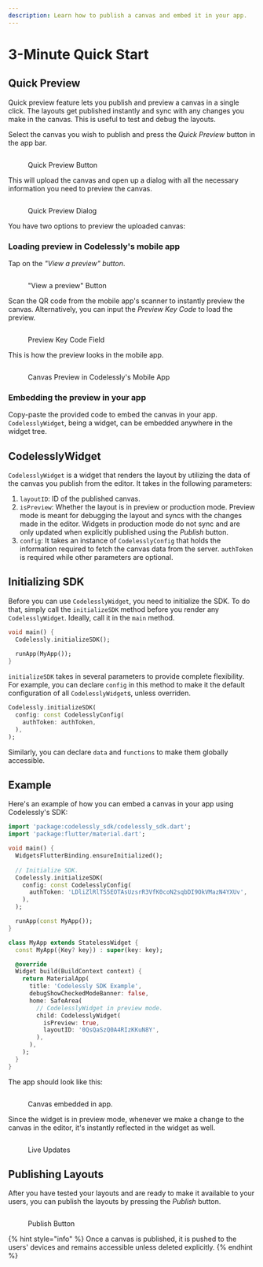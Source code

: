 ```yaml
---
description: Learn how to publish a canvas and embed it in your app.
---
```


# 3-Minute Quick Start

## Quick Preview

Quick preview feature lets you publish and preview a canvas in a single click. The layouts get published instantly and sync with any changes you make in the canvas. This is useful to test and debug the layouts.

Select the canvas you wish to publish and press the _Quick Preview_ button in the app bar.

<figure><img src=".gitbook/assets/image (43).png" alt=""><figcaption><p>Quick Preview Button</p></figcaption></figure>

This will upload the canvas and open up a dialog with all the necessary information you need to preview the canvas.

<figure><img src=".gitbook/assets/image.png" alt=""><figcaption><p>Quick Preview Dialog</p></figcaption></figure>

You have two options to preview the uploaded canvas:

### Loading preview in Codelessly's mobile app

Tap on the _"View a preview" button_.

<figure><img src=".gitbook/assets/image (25).png" alt=""><figcaption><p>"View a preview" Button</p></figcaption></figure>

Scan the QR code from the mobile app's scanner to instantly preview the canvas. Alternatively, you can input the _Preview Key Code_ to load the preview.

<figure><img src=".gitbook/assets/image (46).png" alt=""><figcaption><p>Preview Key Code Field</p></figcaption></figure>

This is how the preview looks in the mobile app.

<figure><img src=".gitbook/assets/image (14).png" alt=""><figcaption><p>Canvas Preview in Codelessly's Mobile App</p></figcaption></figure>

### **Embedding the preview in your app**

Copy-paste the provided code to embed the canvas in your app. `CodelesslyWidget`, being a widget, can be embedded anywhere in the widget tree.

## CodelesslyWidget

`CodelesslyWidget` is a widget that renders the layout by utilizing the data of the canvas you publish from the editor. It takes in the following parameters:

1. `layoutID`: ID of the published canvas.
2. `isPreview`: Whether the layout is in preview or production mode. Preview mode is meant for debugging the layout and syncs with the changes made in the editor. Widgets in production mode do not sync and are only updated when explicitly published using the _Publish_ button.
3. `config`: It takes an instance of `CodelesslyConfig` that holds the information required to fetch the canvas data from the server. `authToken` is required while other parameters are optional.

## Initializing SDK

Before you can use `CodelesslyWidget`, you need to initialize the SDK. To do that, simply call the `initializeSDK` method before you render any `CodelesslyWidget`. Ideally, call it in the `main` method.

```dart
void main() {
  Codelessly.initializeSDK();
  
  runApp(MyApp());
}
```

`initializeSDK` takes in several parameters to provide complete flexibility. For example, you can declare `config` in this method to make it the default configuration of all `CodelesslyWidget`s, unless overriden.

```dart
Codelessly.initializeSDK(
  config: const CodelesslyConfig(
    authToken: authToken,
  ),
);
```

Similarly, you can declare `data` and `functions` to make them globally accessible.

## Example

Here's an example of how you can embed a canvas in your app using Codelessly's SDK:

```dart
import 'package:codelessly_sdk/codelessly_sdk.dart';
import 'package:flutter/material.dart';

void main() {
  WidgetsFlutterBinding.ensureInitialized();
  
  // Initialize SDK.
  Codelessly.initializeSDK(
    config: const CodelesslyConfig(
      authToken: 'LDliZlRlTS5EOTAsUzsrR3VfK0coN2sqbDI9OkVMazN4YXUv',
    ),
  );

  runApp(const MyApp());
}

class MyApp extends StatelessWidget {
  const MyApp({Key? key}) : super(key: key);

  @override
  Widget build(BuildContext context) {
    return MaterialApp(
      title: 'Codelessly SDK Example',
      debugShowCheckedModeBanner: false,
      home: SafeArea(
        // CodelesslyWidget in preview mode.
        child: CodelesslyWidget(
          isPreview: true,
          layoutID: '0QsQaSzQ0A4RIzKKuN8Y',
        ),
      ),
    );
  }
}
```

The app should look like this:

<figure><img src=".gitbook/assets/image (21).png" alt=""><figcaption><p>Canvas embedded in app.</p></figcaption></figure>

Since the widget is in preview mode, whenever we make a change to the canvas in the editor, it's instantly reflected in the widget as well.

<figure><img src=".gitbook/assets/L5WxUQ7pAQ.gif" alt=""><figcaption><p>Live Updates</p></figcaption></figure>

## Publishing Layouts

After you have tested your layouts and are ready to make it available to your users, you can publish the layouts by pressing the _Publish_ button.

<figure><img src=".gitbook/assets/image (34).png" alt=""><figcaption><p>Publish Button</p></figcaption></figure>

{% hint style="info" %}
Once a canvas is published, it is pushed to the users' devices and remains accessible unless deleted explicitly.
{% endhint %}


